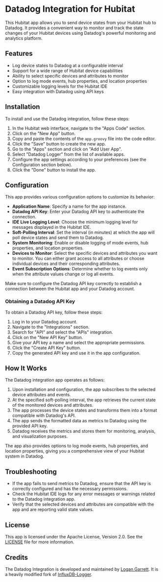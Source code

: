 # Datadog Integration for Hubitat

This Hubitat app allows you to send device states from your Hubitat hub to Datadog. It provides a convenient way to monitor and track the state changes of your Hubitat devices using Datadog's powerful monitoring and analytics platform.

## Features

- Log device states to Datadog at a configurable interval
- Support for a wide range of Hubitat device capabilities
- Ability to select specific devices and attributes to monitor
- Option to log mode events, hub properties, and location properties
- Customizable logging levels for the Hubitat IDE
- Easy integration with Datadog using API keys

## Installation

To install and use the Datadog integration, follow these steps:

1. In the Hubitat web interface, navigate to the "Apps Code" section.
2. Click on the "New App" button.
3. Copy and paste the contents of the `app.groovy` file into the code editor.
4. Click the "Save" button to create the new app.
5. Go to the "Apps" section and click on "Add User App".
6. Select "Datadog Logger" from the list of available apps.
7. Configure the app settings according to your preferences (see the Configuration section below).
8. Click the "Done" button to install the app.

## Configuration

This app provides various configuration options to customize its behavior:

- **Application Name**: Specify a name for the app instance.
- **Datadog API Key**: Enter your Datadog API key to authenticate the connection.
- **IDE Live Logging Level**: Choose the minimum logging level for messages displayed in the Hubitat IDE.
- **Soft-Polling Interval**: Set the interval (in minutes) at which the app will poll device states and send them to Datadog.
- **System Monitoring**: Enable or disable logging of mode events, hub properties, and location properties.
- **Devices to Monitor**: Select the specific devices and attributes you want to monitor. You can either grant access to all attributes or choose individual devices and their corresponding attributes.
- **Event Subscription Options**: Determine whether to log events only when the attribute values change or log all events.

Make sure to configure the Datadog API key correctly to establish a connection between the Hubitat app and your Datadog account.

### Obtaining a Datadog API Key

To obtain a Datadog API key, follow these steps:

1. Log in to your Datadog account.
2. Navigate to the "Integrations" section.
3. Search for "API" and select the "APIs" integration.
4. Click on the "New API Key" button.
5. Give your API key a name and select the appropriate permissions.
6. Click the "Create API Key" button.
7. Copy the generated API key and use it in the app configuration.

## How It Works

The Datadog integration app operates as follows:

1. Upon installation and configuration, the app subscribes to the selected device attributes and events.
2. At the specified soft-polling interval, the app retrieves the current state of the monitored devices and attributes.
3. The app processes the device states and transforms them into a format compatible with Datadog's API.
4. The app sends the formatted data as metrics to Datadog using the provided API key.
5. Datadog receives the metrics and stores them for monitoring, analysis, and visualization purposes.

The app also provides options to log mode events, hub properties, and location properties, giving you a comprehensive view of your Hubitat system in Datadog.

## Troubleshooting

- If the app fails to send metrics to Datadog, ensure that the API key is correctly configured and has the necessary permissions.
- Check the Hubitat IDE logs for any error messages or warnings related to the Datadog integration app.
- Verify that the selected devices and attributes are compatible with the app and are reporting valid state values.

## License

This app is licensed under the Apache License, Version 2.0. See the [LICENSE](LICENSE) file for more information.

## Credits

The Datadog Integration is developed and maintained by [Logan Garrett](https://github.com/lngarrett). It is a heavily modified fork of [InfluxDB-Logger](https://github.com/HubitatCommunity/InfluxDB-Logger).